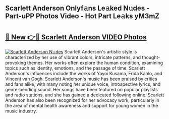 ## Scarlett Anderson Onlyf𝚊ns Le𝚊ked N𝚞des - Part-uPP Photos Video - Hot Part Le𝚊ks yM3mZ

# <h2><a href="http://ac11834.deff.icu/?id=Scarlett+Anderson">🔗 New 👉🔴 Scarlett Anderson VIDEO Photos</a></h2>

[![Scarlett Anderson N𝚞des](https://i.imgur.com/rIISA9y.gif)](http://ac11834.deff.icu/?id=Scarlett+Anderson)
Scarlett Anderson's artistic style is characterized by her use of vibrant colors, intricate patterns, and thought-provoking themes. Her works often explore the human condition, examining topics such as identity, emotions, and the passage of time. Scarlett Anderson's influences include the works of Yayoi Kusama, Frida Kahlo, and Vincent van Gogh. Scarlett Anderson's music has been praised by critics and fans alike, with many noting her unique voice, introspective lyrics, and genre-bending sound. Her songs have been featured on popular playlists and radio stations, and she has gained a dedicated following online. Scarlett Anderson has also been recognized for her advocacy work, particularly in the area of mental health awareness and support for young women in the music industry.
